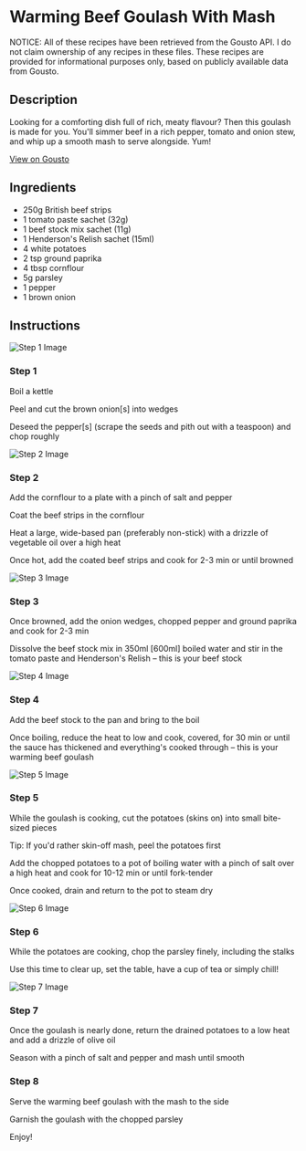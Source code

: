 # Warming Beef Goulash With Mash 

NOTICE: All of these recipes have been retrieved from the Gousto API. I do not claim ownership of any recipes in these files. These recipes are provided for informational purposes only, based on publicly available data from Gousto.

## Description

Looking for a comforting dish full of rich, meaty flavour? Then this goulash is made for you. You'll simmer beef in a rich pepper, tomato and onion stew, and whip up a smooth mash to serve alongside. Yum!

[View on Gousto](https://www.gousto.co.uk/recipes/cookbook/warming-beef-goulash-with-mash)

## Ingredients

- 250g British beef strips
- 1 tomato paste sachet (32g)
- 1 beef stock mix sachet (11g)
- 1 Henderson's Relish sachet (15ml)
- 4 white potatoes
- 2 tsp ground paprika
- 4 tbsp cornflour
- 5g parsley
- 1 pepper
- 1 brown onion

## Instructions

![Step 1 Image](https://production-media.gousto.co.uk/cms/recipe-step-image/step-1-1612275403360-x200.jpg)

### Step 1

Boil a kettle

Peel and cut the brown onion<span class="text-danger">[s]</span> into wedges

Deseed the pepper<span class="text-danger">[s]</span> (scrape the seeds and pith out with a teaspoon) and chop roughly

![Step 2 Image](https://production-media.gousto.co.uk/cms/recipe-step-image/step-2-1612275417783-x200.jpg)

### Step 2

Add the cornflour to a plate with a pinch of salt and pepper

Coat the beef strips in the cornflour

Heat a large, wide-based pan (preferably non-stick) with a drizzle of vegetable oil over a high heat

Once hot, add the coated beef strips and cook for 2-3 min or until browned

![Step 3 Image](https://production-media.gousto.co.uk/cms/recipe-step-image/step-3-1612275429343-x200.jpg)

### Step 3

Once browned, add the onion wedges, chopped pepper and ground paprika and cook for 2-3 min

Dissolve the beef stock mix in 350ml <span class="text-danger">[600ml] </span>boiled water and stir in the tomato paste and Henderson's Relish – this is your beef stock

![Step 4 Image](https://production-media.gousto.co.uk/cms/recipe-step-image/step-4-1612275450357-x200.jpg)

### Step 4

Add the beef stock to the pan and bring to the boil

Once boiling, reduce the heat to low and cook, covered, for 30 min or until the sauce has thickened and everything's cooked through – this is your warming beef goulash

![Step 5 Image](https://production-media.gousto.co.uk/cms/recipe-step-image/step-5-1612275458350-x200.jpg)

### Step 5

While the goulash is cooking, cut the potatoes (skins on) into small bite-sized pieces

Tip: If you'd rather skin-off mash, peel the potatoes first

Add the chopped potatoes to a pot of boiling water with a pinch of salt over a high heat and cook for 10-12 min or until fork-tender

Once cooked, drain and return to the pot to steam dry

![Step 6 Image](https://production-media.gousto.co.uk/cms/recipe-step-image/step-6-1612275472210-x200.jpg)

### Step 6

While the potatoes are cooking, chop the parsley finely, including the stalks

Use this time to clear up, set the table, have a cup of tea or simply chill!

![Step 7 Image](https://production-media.gousto.co.uk/cms/recipe-step-image/step-7-1612275481258-x200.jpg)

### Step 7

Once the goulash is nearly done, return the drained potatoes to a low heat and add a drizzle of olive oil

Season with a pinch of salt and pepper and mash until smooth

### Step 8

Serve the warming beef goulash with the mash to the side

Garnish the goulash with the chopped parsley

Enjoy!

